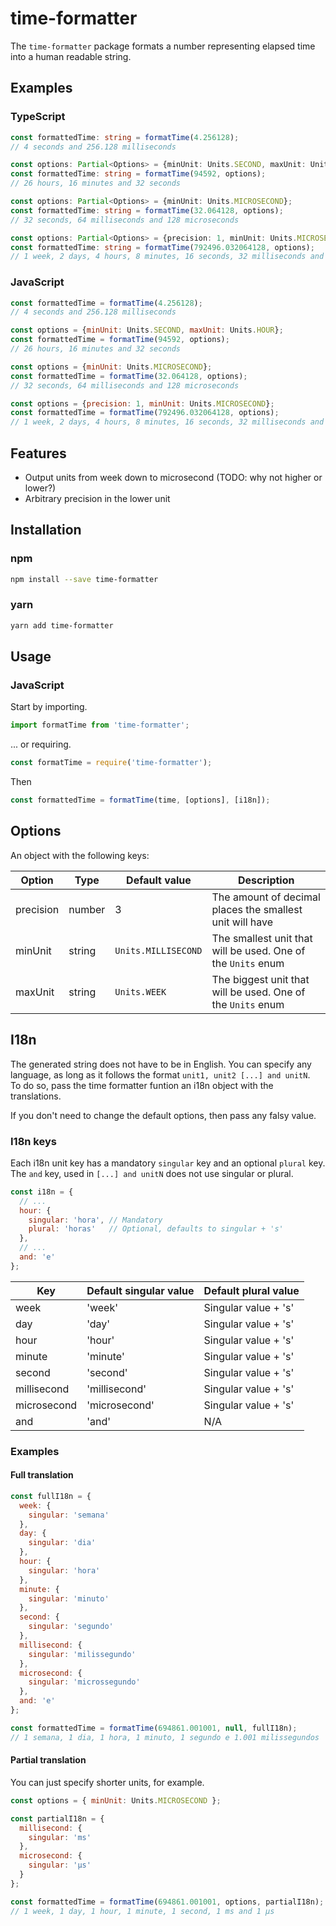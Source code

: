 # time-formatter

The `time-formatter` package formats a number representing elapsed time into a human readable string.

## Examples

### TypeScript

```ts
const formattedTime: string = formatTime(4.256128);
// 4 seconds and 256.128 milliseconds
```

```ts
const options: Partial<Options> = {minUnit: Units.SECOND, maxUnit: Units.HOUR};
const formattedTime: string = formatTime(94592, options);
// 26 hours, 16 minutes and 32 seconds
```

```ts
const options: Partial<Options> = {minUnit: Units.MICROSECOND};
const formattedTime: string = formatTime(32.064128, options);
// 32 seconds, 64 milliseconds and 128 microseconds
```

```ts
const options: Partial<Options> = {precision: 1, minUnit: Units.MICROSECOND};
const formattedTime: string = formatTime(792496.032064128, options);
// 1 week, 2 days, 4 hours, 8 minutes, 16 seconds, 32 milliseconds and 64.1 microseconds
```

### JavaScript

```js
const formattedTime = formatTime(4.256128);
// 4 seconds and 256.128 milliseconds
```

```js
const options = {minUnit: Units.SECOND, maxUnit: Units.HOUR};
const formattedTime = formatTime(94592, options);
// 26 hours, 16 minutes and 32 seconds
```

```js
const options = {minUnit: Units.MICROSECOND};
const formattedTime = formatTime(32.064128, options);
// 32 seconds, 64 milliseconds and 128 microseconds
```

```js
const options = {precision: 1, minUnit: Units.MICROSECOND};
const formattedTime = formatTime(792496.032064128, options);
// 1 week, 2 days, 4 hours, 8 minutes, 16 seconds, 32 milliseconds and 64.1 microseconds
```

## Features

- Output units from week down to microsecond (TODO: why not higher or lower?)
- Arbitrary precision in the lower unit

## Installation

### npm

```bash
npm install --save time-formatter
```

### yarn

```bash
yarn add time-formatter
```

## Usage

### JavaScript

Start by importing.

```js
import formatTime from 'time-formatter';
```

... or requiring.

```js
const formatTime = require('time-formatter');
```

Then

```js
const formattedTime = formatTime(time, [options], [i18n]);
```

## Options

An object with the following keys:

| Option    | Type   | Default value       | Description                                                  |
|-----------|--------|---------------------|--------------------------------------------------------------|
| precision | number | 3                   | The amount of decimal places the smallest unit will have     |
| minUnit   | string | `Units.MILLISECOND` | The smallest unit that will be used. One of the `Units` enum |
| maxUnit   | string | `Units.WEEK`        | The biggest unit that will be used. One of the `Units` enum  |

## I18n

The generated string does not have to be in English. You can specify any language, as long as it follows the format `unit1, unit2 [...] and unitN`.  
To do so, pass the time formatter funtion an i18n object with the translations. 

If you don't need to change the default options, then pass any falsy value.

### I18n keys

Each i18n unit key has a mandatory `singular` key and an optional `plural` key.  
The `and` key, used in `[...] and unitN` does not use singular or plural.

```js
const i18n = {
  // ...
  hour: {
    singular: 'hora', // Mandatory
    plural: 'horas'   // Optional, defaults to singular + 's'
  },
  // ...
  and: 'e'
};
```

| Key         | Default singular value | Default plural value |
|-------------|------------------------|----------------------|
| week        | 'week'                 | Singular value + 's' |
| day         | 'day'                  | Singular value + 's' |
| hour        | 'hour'                 | Singular value + 's' |
| minute      | 'minute'               | Singular value + 's' |
| second      | 'second'               | Singular value + 's' |
| millisecond | 'millisecond'          | Singular value + 's' |
| microsecond | 'microsecond'          | Singular value + 's' |
| and         | 'and'                  | N/A                  |

### Examples

#### Full translation

```js
const fullI18n = {
  week: {
    singular: 'semana'
  },
  day: {
    singular: 'dia'
  },
  hour: {
    singular: 'hora'
  },
  minute: {
    singular: 'minuto'
  },
  second: {
    singular: 'segundo'
  },
  millisecond: {
    singular: 'milissegundo'
  },
  microsecond: {
    singular: 'microssegundo'
  },
  and: 'e'
};

const formattedTime = formatTime(694861.001001, null, fullI18n);
// 1 semana, 1 dia, 1 hora, 1 minuto, 1 segundo e 1.001 milissegundos
```

#### Partial translation

You can just specify shorter units, for example.

```js
const options = { minUnit: Units.MICROSECOND };

const partialI18n = {
  millisecond: {
    singular: 'ms'
  },
  microsecond: {
    singular: 'μs'
  }
};

const formattedTime = formatTime(694861.001001, options, partialI18n);
// 1 week, 1 day, 1 hour, 1 minute, 1 second, 1 ms and 1 μs
```
